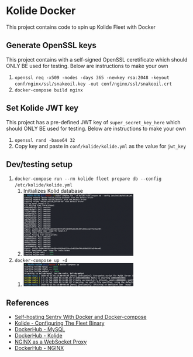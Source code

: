 # Kolide Docker

This project contains code to spin up Kolide Fleet with Docker

## Generate OpenSSL keys
This project contains with a self-signed OpenSSL ceretificate which should ONLY BE used for testing. Below are instructions to make your own
1. `openssl req -x509 -nodes -days 365 -newkey rsa:2048 -keyout conf/nginx/ssl/snakeoil.key -out conf/nginx/ssl/snakeoil.crt`
1. `docker-compose build nginx`

## Set Kolide JWT key
This project has a pre-defined JWT key of `super_secret_key_here` which should ONLY BE used for testing. Below are instructions to make your own
1. `openssl rand -base64 32`
1. Copy key and paste in `conf/kolide/kolide.yml` as the value for `jwt_key`

## Dev/testing setup
1. `docker-compose run --rm kolide fleet prepare db --config /etc/kolide/kolide.yml`
    1. Initializes Kolid database
    1. ![Kolide init database](.img/kolide-init.png)
1. `docker-compose up -d`
    1. ![Kolide docker-compose up](.img/kolide-docker-up.png)

## References
* [Self-hosting Sentry With Docker and Docker-compose](https://mikedombrowski.com/2018/03/self-hosting-sentry-with-docker-and-docker-compose/)
* [Kolide - Configuring The Fleet Binary](https://github.com/kolide/fleet/blob/master/docs/infrastructure/configuring-the-fleet-binary.md)
* [DockerHub - MySQL](https://hub.docker.com/_/mysql?tab=description)
* [DockerHub - Kolide](https://hub.docker.com/r/kolide/fleet)
* [NGINX as a WebSocket Proxy](https://www.nginx.com/blog/websocket-nginx/)
* [DockerHub - NGINX](https://hub.docker.com/_/nginx?tab=tags)
